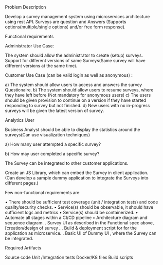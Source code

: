 Problem Description 
 
 
Develop a survey management system using microservices architecture using rest API. 
Surveys are question and Answers (Supports options(multiple/single options) and/or free form response).
 
Functional requirements
 
Administrator Use Case:
 
The system should allow the administrator to create (setup) surveys. Support for different versions of same Surveys(Same survey will have different versions at the same time).
 
Customer Use Case (can be valid login as well as anonymous) : 
 
a) The system should allow users to access and answers the survey Questionaire. 
b) The system should allow users to resume surveys, where they have left before (Not mandatory for anonymous users)
c) The users should be given provision to continue on a version if they have started responding to survey but not finished.
d) New users with no in-progress surveys will be given the latest version of survey.
 
Analytics User
 
Business Analyst should be able to display the statistics around the surveys(Can use visualization techniques)
 
a) How many user attempted a specific survey?
 
b) How may user completed a specific survey?
 
The Survey can be integrated to other customer applications.
 
Create an JS Library, which can embed the Survey in client application. (Can develop a sample dummy application to integrate the Surveys into different pages.)
 
Few non-functional requirements are
 
• There should be sufficient test coverage (unit / integration tests) and code quality/security checks. 
• Service(s) should be observable, it should have sufficient logs and metrics 
• Service(s) should be containerized.
• Automate all stages within a CI/CD pipeline 
• Architecture diagram and sequence diagram. 
. Survey UI as described in the Functional spec above, [creation/design of survey . 
. Build & deployment script for for the application as microservice.
. Basic UI of Dummy UI , where the Survey can be integrated.
 
Required Artifacts
 
Source code 
Unit /Integration tests 
Docker/K8 files 
Build scripts
 

